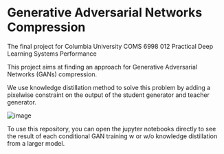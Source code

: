 # Generative Adversarial Networks Compression
The final project for Columbia University COMS 6998 012 Practical Deep Learning Systems Performance

This project aims at finding an approach for Generative Adversarial Networks (GANs) compression.

We use knowledge distillation method to solve this problem by adding a pixelwise constraint on the output of the student generator and teacher generator.

![image](https://user-images.githubusercontent.com/120711627/208582366-a4816226-7f8f-479a-b670-89bab553a9e0.png)

To use this repository, you can open the jupyter notebooks directly to see the result of each conditional GAN training w or w/o knowledge distillation from a larger model.

